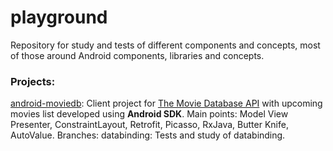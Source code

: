 # playground
Repository for study and tests of different components and concepts, most of those around Android components, libraries and concepts.

### Projects:

[android-moviedb](https://github.com/davidtcdeveloper/playground/tree/master/android-moviedb): Client project for [The Movie Database API](https://developers.themoviedb.org/3) with upcoming movies list developed using **Android SDK**.
Main points: Model View Presenter, ConstraintLayout, Retrofit, Picasso, RxJava, Butter Knife, AutoValue.
Branches: databinding: Tests and study of databinding.

